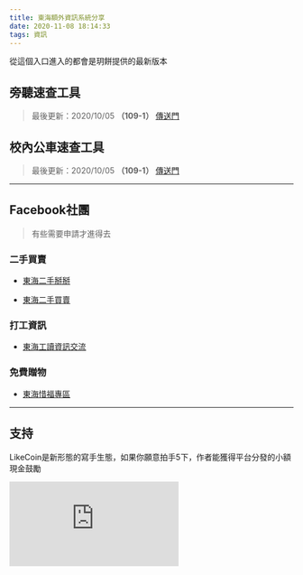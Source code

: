 ```yaml
---
title: 東海額外資訊系統分享
date: 2020-11-08 18:14:33
tags: 資訊
---
```


從這個入口進入的都會是玥餅提供的最新版本

## 旁聽速查工具
> 最後更新：2020/10/05  **（109-1）**
> [傳送門](https://sherryyuechiu.github.io/sites/THUAudit/)

## 校內公車速查工具
> 最後更新：2020/10/05  **（109-1）**
> [傳送門](https://ziting.hostingerapp.com/THUBus)

---

## Facebook社團

> 有些需要申請才進得去

### 二手買賣
- [東海二手掰掰](https://www.facebook.com/groups/468896296471238/?ref=share)

- [東海二手買賣](https://www.facebook.com/groups/397675393627219/?ref=share)

### 打工資訊
- [東海工讀資訊交流](https://www.facebook.com/groups/1205190982836508/?ref=share)

### 免費贈物
- [東海惜福專區](https://www.facebook.com/groups/605607699919957/?ref=share)

---

## 支持
LikeCoin是新形態的寫手生態，如果你願意拍手5下，作者能獲得平台分發的小額現金鼓勵


<iframe data-v-b66e9a5a="" src="https://button.like.co/in/embed/sherryyue/button?referrer=https://sherryyuechiu.github.io/blog/2020/11/08/THU_portal/" frameborder="0" class="lc-margin-top-64 lc-margin-bottom-32 lc-mobile"></iframe>
